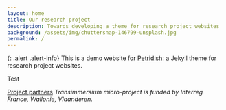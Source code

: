 ```yaml
---
layout: home
title: Our research project
description: Towards developing a theme for research project websites
background: /assets/img/chuttersnap-146799-unsplash.jpg
permalink: /
---
```


{: .alert .alert-info}
This is a demo website for [Petridish](https://github.com/peterdesmet/petridish): a Jekyll theme for research project websites.

Test

[Project partners](https://github.com/numediart/Transimmersium/blob/main/assets/img/trans_partners.jpg)
_Transimmersium micro-project is funded by Interreg France, Wallonie, Vlaanderen._
